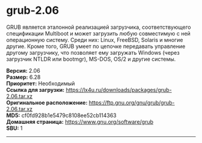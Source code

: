 # grub-2.06

GRUB является эталонной реализацией загрузчика, соответствующего спецификации Multiboot и может загрузить любую совместимую с ней операционную систему. Среди них: Linux, FreeBSD, Solaris и многие другие. Кроме того, GRUB умеет по цепочке передавать управление другому загрузчику, что позволяет ему загружать Windows (через загрузчик NTLDR или bootmgr), MS-DOS, OS/2 и другие системы.

**Версия:** 2.06
<br />
**Размер:** 6.28
<br />
**Приоритет:** Необходимый
<br />
**Ссылка для загрузки:** https://lx4u.ru/downloads/packages/grub-2.06.tar.xz
<br />
**Оригинальное расположение:** https://ftp.gnu.org/gnu/grub/grub-2.06.tar.xz
<br />
**MD5:** cf0fd928b1e5479c8108ee52cb114363
<br />
**Домашняя страница:** https://www.gnu.org/software/grub
        <br />
**SBU:** 1

***
            